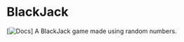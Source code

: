 # BlackJack
[![Docs](https://img.shields.io/badge/docs-Python-blue?logo=python&logoColor=white)]
A BlackJack game made using random numbers.
